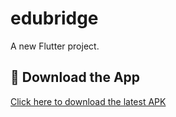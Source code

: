 # edubridge

A new Flutter project.


## 📲 Download the App

[Click here to download the latest APK](https://Amitkumarkoli.github.io/EduBridge/EduBridge.apk)
